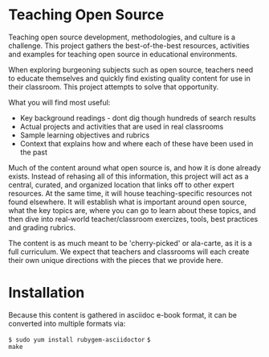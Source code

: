 Teaching Open Source
=============

Teaching open source development, methodologies, and culture is a challenge. This project gathers the best-of-the-best resources, activities and examples for teaching open source in educational environments.

When exploring burgeoning subjects such as open source, teachers need to educate themselves and quickly find existing quality content for use in their classroom. This project attempts to solve that opportunity.

What you will find most useful:
* Key background readings - dont dig though hundreds of search results
* Actual projects and activities that are used in real classrooms
* Sample learning objectives and rubrics
* Context that explains how and where each of these have been used in the past

Much of the content around what open source is, and how it is done already exists. Instead of rehasing all of this information, this project will act as a central, curated, and organized location that links off to other expert resources. At the same time, it will house teaching-specific resources not found elsewhere. It will establish what is important around open source, what the key topics are, where you can go to learn about these topics, and then dive into real-world teacher/classroom exercizes, tools, best practices and grading rubrics.

The content is as much meant to be 'cherry-picked' or ala-carte, as it is a full curriculum. We expect that teachers and classrooms will each create their own unique directions with the pieces that we provide here.

Installation
============

Because this content is gathered in asciidoc e-book format, it can be converted into multiple formats via:

<code>$ sudo yum install rubygem-asciidoctor</code>
<code>$ make</code>
